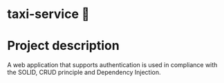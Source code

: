 ﻿# taxi-service 🚕
# Project description
A web application that supports authentication is used in compliance with the SOLID, CRUD principle and Dependency Injection.
